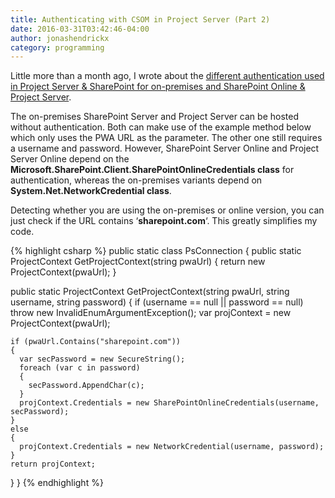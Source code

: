 ```yaml
---
title: Authenticating with CSOM in Project Server (Part 2)
date: 2016-03-31T03:42:46-04:00
author: jonashendrickx
category: programming
---
```

Little more than a month ago, I wrote about the <a href="http://www.jonashendrickx.com/2016/02/28/authentication-with-csom-in-project-server/" target="_blank">different authentication used in Project Server & SharePoint for on-premises and SharePoint Online & Project Server</a>.

The on-premises SharePoint Server and Project Server can be hosted without authentication. Both can make use of the example method below which only uses the PWA URL as the parameter. The other one still requires a username and password. However, SharePoint Server Online and Project Server Online depend on the **Microsoft.SharePoint.Client.SharePointOnlineCredentials class** for authentication, whereas the on-premises variants depend on **System.Net.NetworkCredential class**.

Detecting whether you are using the on-premises or online version, you can just check if the URL contains &#8216;**sharepoint.com**&#8216;. This greatly simplifies my code.

{% highlight csharp %}
public static class PsConnection
{
  public static ProjectContext GetProjectContext(string pwaUrl)
  {
    return new ProjectContext(pwaUrl);
  }

  public static ProjectContext GetProjectContext(string pwaUrl, string username, string password)
  {
    if (username == null || password == null)
      throw new InvalidEnumArgumentException();
    var projContext = new ProjectContext(pwaUrl);

    if (pwaUrl.Contains("sharepoint.com"))
    {
      var secPassword = new SecureString();
      foreach (var c in password)
      {
        secPassword.AppendChar(c);
      }
      projContext.Credentials = new SharePointOnlineCredentials(username, secPassword);
    }
    else
    {
      projContext.Credentials = new NetworkCredential(username, password);
    }
    return projContext;
  }
}
{% endhighlight %}